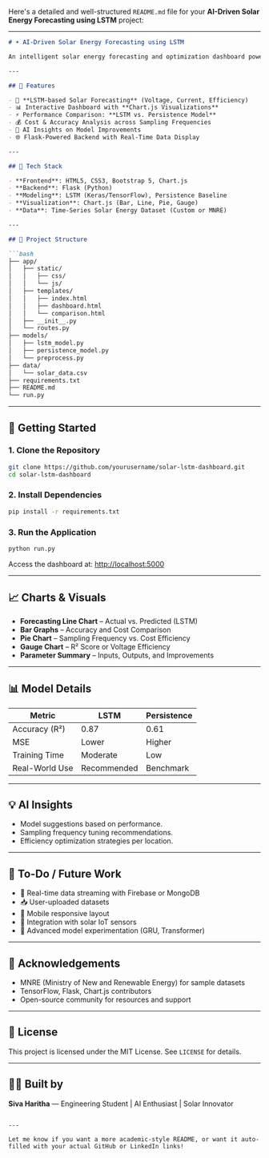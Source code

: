 Here's a detailed and well-structured `README.md` file for your **AI-Driven Solar Energy Forecasting using LSTM** project:

---

```markdown
# ☀️ AI-Driven Solar Energy Forecasting using LSTM

An intelligent solar energy forecasting and optimization dashboard powered by **Long Short-Term Memory (LSTM)** models. This project analyzes solar energy data, predicts future values, compares model performance (LSTM vs. Persistence), and offers actionable insights for efficiency improvements.

---

## 📌 Features

- 🔮 **LSTM-based Solar Forecasting** (Voltage, Current, Efficiency)
- 📊 Interactive Dashboard with **Chart.js Visualizations**
- ⚡ Performance Comparison: **LSTM vs. Persistence Model**
- 💰 Cost & Accuracy Analysis across Sampling Frequencies
- 🧠 AI Insights on Model Improvements
- 🌐 Flask-Powered Backend with Real-Time Data Display

---

## 🧱 Tech Stack

- **Frontend**: HTML5, CSS3, Bootstrap 5, Chart.js
- **Backend**: Flask (Python)
- **Modeling**: LSTM (Keras/TensorFlow), Persistence Baseline
- **Visualization**: Chart.js (Bar, Line, Pie, Gauge)
- **Data**: Time-Series Solar Energy Dataset (Custom or MNRE)

---

## 📂 Project Structure

```bash
├── app/
│   ├── static/
│   │   ├── css/
│   │   └── js/
│   ├── templates/
│   │   ├── index.html
│   │   ├── dashboard.html
│   │   └── comparison.html
│   ├── __init__.py
│   └── routes.py
├── models/
│   ├── lstm_model.py
│   ├── persistence_model.py
│   └── preprocess.py
├── data/
│   └── solar_data.csv
├── requirements.txt
├── README.md
└── run.py
```

---

## 🚀 Getting Started

### 1. Clone the Repository

```bash
git clone https://github.com/yourusername/solar-lstm-dashboard.git
cd solar-lstm-dashboard
```

### 2. Install Dependencies

```bash
pip install -r requirements.txt
```

### 3. Run the Application

```bash
python run.py
```

Access the dashboard at: [http://localhost:5000](http://localhost:5000)

---

## 📈 Charts & Visuals

- **Forecasting Line Chart** – Actual vs. Predicted (LSTM)
- **Bar Graphs** – Accuracy and Cost Comparison
- **Pie Chart** – Sampling Frequency vs. Cost Efficiency
- **Gauge Chart** – R² Score or Voltage Efficiency
- **Parameter Summary** – Inputs, Outputs, and Improvements

---

## 📊 Model Details

| Metric            | LSTM          | Persistence |
|------------------|---------------|-------------|
| Accuracy (R²)     | 0.87          | 0.61        |
| MSE              | Lower         | Higher      |
| Training Time    | Moderate      | Low         |
| Real-World Use   | Recommended   | Benchmark   |

---

## 💡 AI Insights

- Model suggestions based on performance.
- Sampling frequency tuning recommendations.
- Efficiency optimization strategies per location.

---

## 📘 To-Do / Future Work

- 🔄 Real-time data streaming with Firebase or MongoDB
- 📥 User-uploaded datasets
- 📱 Mobile responsive layout
- 📡 Integration with solar IoT sensors
- 🧪 Advanced model experimentation (GRU, Transformer)

---

## 🙌 Acknowledgements

- MNRE (Ministry of New and Renewable Energy) for sample datasets
- TensorFlow, Flask, Chart.js contributors
- Open-source community for resources and support

---

## 📃 License

This project is licensed under the MIT License. See `LICENSE` for details.

---

## 👩‍💻 Built by

**Siva Haritha** — Engineering Student | AI Enthusiast | Solar Innovator  

```

---

Let me know if you want a more academic-style README, or want it auto-filled with your actual GitHub or LinkedIn links!
